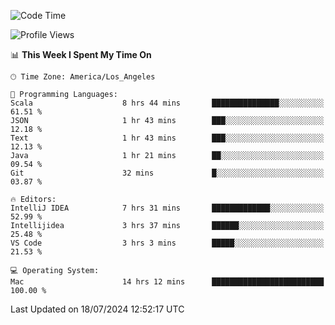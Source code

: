 <!--START_SECTION:waka-->
![Code Time](http://img.shields.io/badge/Code%20Time-1%2C115%20hrs%2022%20mins-blue)

![Profile Views](http://img.shields.io/badge/Profile%20Views-0-blue)

📊 **This Week I Spent My Time On** 

```text
🕑︎ Time Zone: America/Los_Angeles

💬 Programming Languages: 
Scala                    8 hrs 44 mins       ███████████████░░░░░░░░░░   61.51 % 
JSON                     1 hr 43 mins        ███░░░░░░░░░░░░░░░░░░░░░░   12.18 % 
Text                     1 hr 43 mins        ███░░░░░░░░░░░░░░░░░░░░░░   12.13 % 
Java                     1 hr 21 mins        ██░░░░░░░░░░░░░░░░░░░░░░░   09.54 % 
Git                      32 mins             █░░░░░░░░░░░░░░░░░░░░░░░░   03.87 % 

🔥 Editors: 
IntelliJ IDEA            7 hrs 31 mins       █████████████░░░░░░░░░░░░   52.99 % 
Intellijidea             3 hrs 37 mins       ██████░░░░░░░░░░░░░░░░░░░   25.48 % 
VS Code                  3 hrs 3 mins        █████░░░░░░░░░░░░░░░░░░░░   21.53 % 

💻 Operating System: 
Mac                      14 hrs 12 mins      █████████████████████████   100.00 % 
```


 Last Updated on 18/07/2024 12:52:17 UTC
<!--END_SECTION:waka-->
